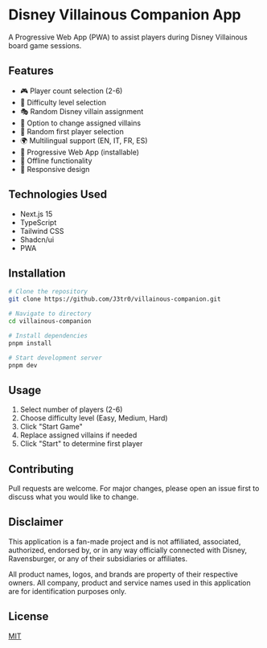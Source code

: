 # Disney Villainous Companion App

A Progressive Web App (PWA) to assist players during Disney Villainous board game sessions.

## Features

- 🎮 Player count selection (2-6)
- 🎯 Difficulty level selection
- 🎭 Random Disney villain assignment
- 🔄 Option to change assigned villains
- 🎲 Random first player selection
- 🌍 Multilingual support (EN, IT, FR, ES)
- 📱 Progressive Web App (installable)
- 📴 Offline functionality
- 📱 Responsive design

## Technologies Used

- Next.js 15
- TypeScript
- Tailwind CSS
- Shadcn/ui
- PWA

## Installation

```bash
# Clone the repository
git clone https://github.com/J3tr0/villainous-companion.git

# Navigate to directory
cd villainous-companion

# Install dependencies
pnpm install

# Start development server
pnpm dev
```

## Usage

1. Select number of players (2-6)
2. Choose difficulty level (Easy, Medium, Hard)
3. Click "Start Game"
4. Replace assigned villains if needed
5. Click "Start" to determine first player

## Contributing

Pull requests are welcome. For major changes, please open an issue first to discuss what you would like to change.

## Disclaimer

This application is a fan-made project and is not affiliated, associated, authorized, endorsed by, or in any way officially connected with Disney, Ravensburger, or any of their subsidiaries or affiliates.

All product names, logos, and brands are property of their respective owners. All company, product and service names used in this application are for identification purposes only.

## License

[MIT](https://choosealicense.com/licenses/mit/)
